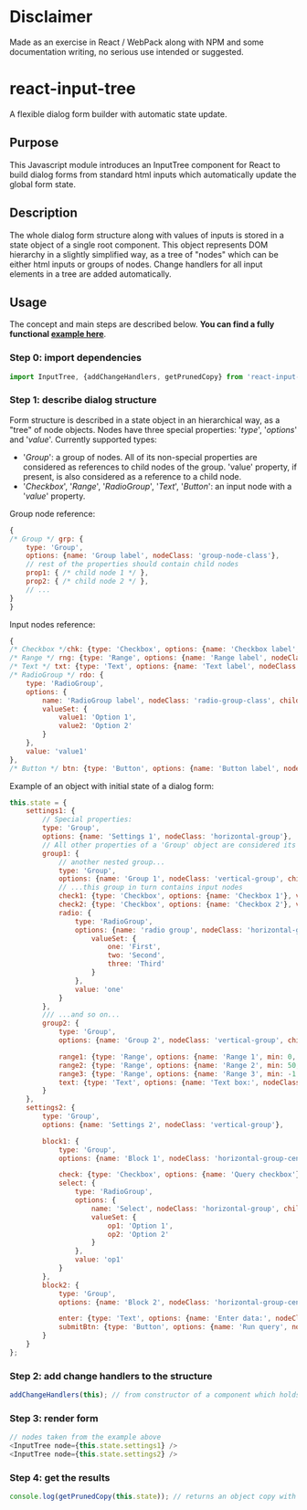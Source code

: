 # Disclaimer
Made as an exercise in React / WebPack along with NPM and some documentation writing, no serious use intended or suggested.


# react-input-tree
A flexible dialog form builder with automatic state update.

## Purpose
This Javascript module introduces an InputTree component for React to build dialog forms from standard html inputs which automatically update the global form state.

## Description
The whole dialog form structure along with values of inputs is stored in a state object of a single root component. This object represents DOM hierarchy in a slightly simplified way, as a tree of "nodes" which can be either html inputs or groups of nodes. Change handlers for all input elements in a tree are added automatically.

## Usage
The concept and main steps are described below. **You can find a fully functional [example here](https://github.com/bitwkit/react-input-tree-example.git)**.

### Step 0: import dependencies
```javascript
import InputTree, {addChangeHandlers, getPrunedCopy} from 'react-input-tree';
```

### Step 1: describe dialog structure
Form structure is described in a state object in an hierarchical way, as a "tree" of node objects.
Nodes have three special properties: '*type*', '*options*' and '*value*'.
Currently supported types:
* '*Group*': a group of nodes. All of its non-special properties are considered as references to child nodes of the group. 'value' property, if present, is also considered as a reference to a child node.
* '*Checkbox*', '*Range*', '*RadioGroup*', '*Text*', '*Button*': an input node with a '*value*' property.

Group node reference:
```javascript
{
/* Group */ grp: {
    type: 'Group',
    options: {name: 'Group label', nodeClass: 'group-node-class'},
    // rest of the properties should contain child nodes
    prop1: { /* child node 1 */ },
    prop2: { /* child node 2 */ },
    // ...
}
}
```

Input nodes reference:
```javascript
{
/* Checkbox */chk: {type: 'Checkbox', options: {name: 'Checkbox label', nodeClass: 'checkbox-node-class'}, value: true},
/* Range */ rng: {type: 'Range', options: {name: 'Range label', nodeClass: 'range-node-class', min: 0, max: 100}, value: 0},
/* Text */ txt: {type: 'Text', options: {name: 'Text label', nodeClass: 'text-node-class'}, value: 'default text'},
/* RadioGroup */ rdo: {
    type: 'RadioGroup',
    options: {
        name: 'RadioGroup label', nodeClass: 'radio-group-class', childClass: 'radio-item-class', itemsName: 'common-radio-items-name',
        valueSet: {
            value1: 'Option 1',
            value2: 'Option 2'
        }
    },
    value: 'value1'
},
/* Button */ btn: {type: 'Button', options: {name: 'Button label', nodeClass: 'button-node-class'} }
```

Example of an object with initial state of a dialog form:
```javascript
this.state = {
    settings1: {
        // Special properties:
        type: 'Group',
        options: {name: 'Settings 1', nodeClass: 'horizontal-group'},
        // All other properties of a 'Group' object are considered its child nodes:
        group1: {
            // another nested group...
            type: 'Group',
            options: {name: 'Group 1', nodeClass: 'vertical-group', childClass: 'checkbox-item'},
            // ...this group in turn contains input nodes
            check1: {type: 'Checkbox', options: {name: 'Checkbox 1'}, value: true},
            check2: {type: 'Checkbox', options: {name: 'Checkbox 2'}, value: false},
            radio: {
                type: 'RadioGroup',
                options: {name: 'radio group', nodeClass: 'horizontal-group', childClass: 'radio-item', itemsName: 'radios',
                    valueSet: {
                        one: 'First',
                        two: 'Second',
                        three: 'Third'
                    }
                },
                value: 'one'
            }
        },
        /// ...and so on...
        group2: {
            type: 'Group',
            options: {name: 'Group 2', nodeClass: 'vertical-group', childClass: 'range-item'},

            range1: {type: 'Range', options: {name: 'Range 1', min: 0, max: 100}, value: 10},
            range2: {type: 'Range', options: {name: 'Range 2', min: 50, max: 60}, value: 55},
            range3: {type: 'Range', options: {name: 'Range 3', min: -1, max: 1}, value: 0},
            text: {type: 'Text', options: {name: 'Text box:', nodeClass: 'text-item'}, value: 'default text'}
        }
    },
    settings2: {
        type: 'Group',
        options: {name: 'Settings 2', nodeClass: 'vertical-group'},

        block1: {
            type: 'Group',
            options: {name: 'Block 1', nodeClass: 'horizontal-group-centered'},

            check: {type: 'Checkbox', options: {name: 'Query checkbox'}, value: true},
            select: {
                type: 'RadioGroup',
                options: {
                    name: 'Select', nodeClass: 'horizontal-group', childClass: 'radio-item', itemsName: 'query-select',
                    valueSet: {
                        op1: 'Option 1',
                        op2: 'Option 2'
                    }
                },
                value: 'op1'
            }
        },
        block2: {
            type: 'Group',
            options: {name: 'Block 2', nodeClass: 'horizontal-group-centered'},

            enter: {type: 'Text', options: {name: 'Enter data:', nodeClass: 'text-item'}, value: ''},
            submitBtn: {type: 'Button', options: {name: 'Run query', nodeClass: 'button-item'} }
        }
    }
};
```

### Step 2: add change handlers to the structure
```javascript
addChangeHandlers(this); // from constructor of a component which holds the state of the dialog form
```

### Step 3: render form
```javascript
// nodes taken from the example above
<InputTree node={this.state.settings1} />
<InputTree node={this.state.settings2} />
```

### Step 4: get the results
```javascript
console.log(getPrunedCopy(this.state)); // returns an object copy with structure reduced to only node key names and input values
```